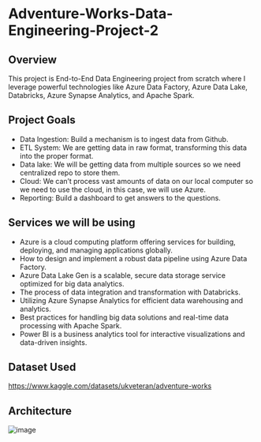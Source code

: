 # Adventure-Works-Data-Engineering-Project-2

## Overview

This project is End-to-End Data Engineering project from scratch where I leverage powerful technologies like Azure Data Factory, Azure Data Lake, Databricks, Azure Synapse Analytics, and Apache Spark.


## Project Goals

- Data Ingestion: Build a mechanism is to ingest data from Github.
- ETL System: We are getting data in raw format, transforming this data into the proper format.
- Data lake: We will be getting data from multiple sources so we need centralized repo to store them.
- Cloud: We can’t process vast amounts of data on our local computer so we need to use the cloud, in this case, we will use Azure.
- Reporting: Build a dashboard to get answers to the questions.

## Services we will be using

- Azure is a cloud computing platform offering services for building, deploying, and managing applications globally.
- How to design and implement a robust data pipeline using Azure Data Factory.
- Azure Data Lake Gen is a scalable, secure data storage service optimized for big data analytics.
- The process of data integration and transformation with Databricks.
- Utilizing Azure Synapse Analytics for efficient data warehousing and analytics.
- Best practices for handling big data solutions and real-time data processing with Apache Spark.
- Power BI is a business analytics tool for interactive visualizations and data-driven insights.

## Dataset Used

https://www.kaggle.com/datasets/ukveteran/adventure-works

## Architecture

![image](https://github.com/user-attachments/assets/992c0cc9-b6e1-4a26-a48c-1f03ce012d1d)
